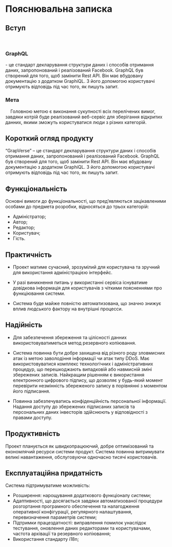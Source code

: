 # Пояснювальна записка


## Вступ


&#160;&#160;&#160;&#160;<h3>GraphQL</h3> - це стандарт декларування структури даних і способів отримання даних, запропонований і реалізований Facebook. 
GraphQL був створений для того, щоб замінити Rest API. Він має вбудовану документацію з додатком GraphiQL. 
З його допомогою користувачі отримують відповідь під час того, як пишуть запит.


### Мета

&#160;&#160;&#160;&#160;Головною метою є виконання сукупності всіх перелічених вимог, завдяки котрій буде реалізований веб-сервіс для зберігання відкритих данних,
якими зможуть користуватися люди з різних категорій.



## Короткий огляд продукту

“GrapVerse” – це стандарт декларування структури даних і способів отримання даних,
запропонований і реалізований Facebook. GraphQL був створений для того, щоб замінити Rest API.
Він має вбудовану документацію з додатком GraphiQL. З його допомогою користувачі отримують відповідь під час того, як пишуть запит.

## Функціональність
Основні вимоги до функціональності, що пред’являються зацікавленими
особами до предмета розробки, відносяться до трьох категорій:
- Адміністратор;
- Автор;
- Редактор;
- Користувач;
- Гість.


## Практичність
- Проект матиме сучасний, зрозумілий для користувача та зручний для використання адміністрацією інтерфейс.

- У разі виникнення питань у використанні сервіса існуватиме довідкова інформація для користувачів  з чіткими
  поясненнями про функціювання системи.

- Система буде майже повністю автоматизована, що значно знижує вплив людського фактору на внутрішні процесси.

## Надійність
- Для забезпечення збереження та цілісності данних використовуватиметься метод резервного копіювання.

- Система повинна бути добре захищена від різного роду зловмисних атак із метою заволодіння інформації чи атак
  типу DDoS. Має використовуватися комплекс технологічних і адміністративних процедур, що перешкоджають випадковій
  або навмисній зміні збережених записів. Найкращим рішенням є використання електронного цифрового підпису, що
  дозволяє у будь-який момент перевірити незмінність збереженого запису в порівнянні з моментом його підписання.

- Повинна забезпечуватись конфіденційність персональної інформації. Надання доступу до збережених
  підписаних записів та персональних даних інвесторів здійснюють у відповідності з правами доступу.

## Продуктивність
Проект планується як швидкопрацюючий, добре оптимізований та економлячий ресурси системи продукт.
Система повинна витримувати великі навантаження, обслуговуючи одночасно тисячі користовачів.

## Експлуатаційна придатність
Система підтримуватиме можливість:
- Розширення: нарощування додаткового функціоналу системи;
- Адаптивності, що досягається завдяки автоматизованої процедури розгортання програмного обеспечення та налагодження
  оперативної конфігурації, регулярного налаштування, перевизначення параметрів системи;
- Підтримки працездатності: виправлення помилок унаслідок тестування, оновлення даних редакторами та користувачами,
  частота архівації та резервного копіювання;
- Використання стандарту i18n;

